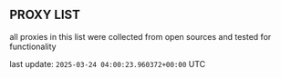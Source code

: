 ## PROXY LIST

all proxies in this list were collected from open sources and tested for functionality

last update: `2025-03-24 04:00:23.960372+00:00` UTC